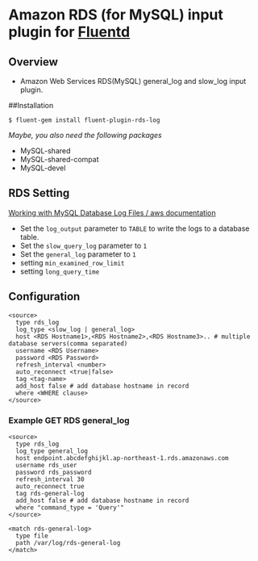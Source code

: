 # Amazon RDS (for MySQL) input plugin for [Fluentd](http://fluentd.org)

## Overview
- Amazon Web Services RDS(MySQL) general_log and slow_log input plugin.  

##Installation

    $ fluent-gem install fluent-plugin-rds-log
*Maybe, you also need the following packages*
- MySQL-shared
- MySQL-shared-compat
- MySQL-devel

## RDS Setting

[Working with MySQL Database Log Files / aws documentation](http://docs.aws.amazon.com/AmazonRDS/latest/UserGuide/USER_LogAccess.Concepts.MySQL.html)

- Set the `log_output` parameter to `TABLE` to write the logs to a database table.
- Set the `slow_query_log` parameter to `1`
- Set the `general_log` parameter to `1`
- setting `min_examined_row_limit`
- setting `long_query_time`

## Configuration

```config
<source>
  type rds_log
  log_type <slow_log | general_log>
  host <RDS Hostname1>,<RDS Hostname2>,<RDS Hostname3>.. # multiple database servers(comma separated)
  username <RDS Username>
  password <RDS Password>
  refresh_interval <number>
  auto_reconnect <true|false>
  tag <tag-name>
  add_host false # add database hostname in record
  where <WHERE clause>
</source>
```

### Example GET RDS general_log

```config
<source>
  type rds_log
  log_type general_log
  host endpoint.abcdefghijkl.ap-northeast-1.rds.amazonaws.com
  username rds_user
  password rds_password
  refresh_interval 30
  auto_reconnect true
  tag rds-general-log
  add_host false # add database hostname in record
  where "command_type = 'Query'"
</source>

<match rds-general-log>
  type file
  path /var/log/rds-general-log
</match>
```

